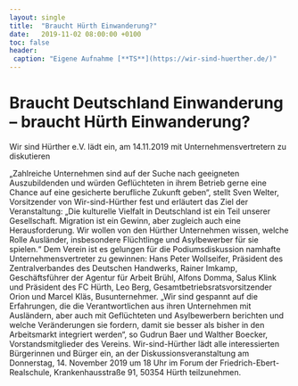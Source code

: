 ```yaml
---
layout: single
title:  "Braucht Hürth Einwanderung?"
date:   2019-11-02 08:00:00 +0100
toc: false
header:
 caption: "Eigene Aufnahme [**TS**](https://wir-sind-huerther.de/)"
---
```

# Braucht Deutschland Einwanderung – braucht Hürth Einwanderung?

Wir sind Hürther e.V. lädt ein, am 14.11.2019 mit Unternehmensvertretern zu diskutieren

„Zahlreiche Unternehmen sind auf der Suche nach geeigneten Auszubildenden und würden
Geflüchteten in ihrem Betrieb gerne eine Chance auf eine gesicherte berufliche Zukunft geben“, stellt
Sven Welter, Vorsitzender von Wir-sind-Hürther fest und erläutert das Ziel der Veranstaltung: „Die
kulturelle Vielfalt in Deutschland ist ein Teil unserer Gesellschaft. Migration ist ein Gewinn, aber
zugleich auch eine Herausforderung. Wir wollen von den Hürther Unternehmen wissen, welche Rolle
Ausländer, insbesondere Flüchtlinge und Asylbewerber für sie spielen.“
Dem Verein ist es gelungen für die Podiumsdiskussion namhafte Unternehmensvertreter zu gewinnen:
Hans Peter Wollseifer, Präsident des Zentralverbandes des Deutschen Handwerks, Rainer Imkamp,
Geschäftsführer der Agentur für Arbeit Brühl, Alfons Domma, Salus Klink und Präsident des FC Hürth,
Leo Berg, Gesamtbetriebsratsvorsitzender Orion und Marcel Kläs, Busunternehmer.
„Wir sind gespannt auf die Erfahrungen, die die Verantwortlichen aus ihren Unternehmen mit
Ausländern, aber auch mit Geflüchteten und Asylbewerbern berichten und welche Veränderungen sie
fordern, damit sie besser als bisher in den Arbeitsmarkt integriert werden“, so Gudrun Baer und
Walther Boecker, Vorstandsmitglieder des Vereins.
Wir-sind-Hürther lädt alle interessierten Bürgerinnen und Bürger ein, an der 
Diskussionsveranstaltung
am Donnerstag, 14. November 2019 um 18 Uhr 
im Forum der Friedrich-Ebert-Realschule, Krankenhausstraße 91, 50354 Hürth teilzunehmen.
